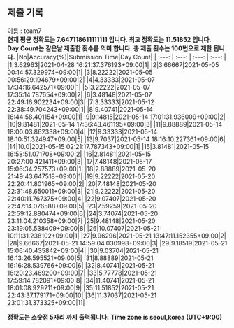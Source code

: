 


  
## 제출 기록  
이름 : team7  
**현재 평균 정확도는 7.647118611111111 입니다. 최고 정확도는 11.51852 입니다.**  
**Day Count는 같은날 제출한 횟수를 의미 합니다. 총 제출 횟수는 100번으로 제한 됩니다.**
|No|Accuracy(%)|Submission Time|Day Count|
| :---: | :---: | :---: | :---: |
|1|3.62963|2021-04-28 16:21:37.376193+09:00|1|
|2|3.66667|2021-05-05 00:14:57.329974+09:00|1|
|3|8.22222|2021-05-05 00:56:29.194679+09:00|2|
|4|4.33333|2021-05-07 17:34:16.642571+09:00|1|
|5|3.22222|2021-05-07 17:35:14.787654+09:00|2|
|6|3.48148|2021-05-07 22:49:16.902234+09:00|3|
|7|3.33333|2021-05-12 22:38:49.704243+09:00|1|
|8|9.40741|2021-05-14 16:44:58.401154+09:00|1|
|9|9.14815|2021-05-14 17:01:31.936009+09:00|2|
|10|9.81481|2021-05-14 17:36:43.461195+09:00|3|
|11|9.88889|2021-05-14 18:00:03.862338+09:00|4|
|12|9.33333|2021-05-14 18:10:51.324947+09:00|5|
|13|9.7037|2021-05-14 18:16:10.227361+09:00|6|
|14|10.0|2021-05-15 02:21:17.787343+09:00|1|
|15|3.81481|2021-05-15 16:58:51.071708+09:00|2|
|16|2.81481|2021-05-15 20:27:00.421411+09:00|3|
|17|7.48148|2021-05-17 15:06:34.257573+09:00|1|
|18|2.88889|2021-05-20 21:49:43.647518+09:00|1|
|19|9.22222|2021-05-20 22:20:41.801965+09:00|2|
|20|7.48148|2021-05-20 22:31:48.650011+09:00|3|
|21|9.22222|2021-05-20 22:40:11.767375+09:00|4|
|22|9.07407|2021-05-20 22:47:14.076588+09:00|5|
|23|7.59259|2021-05-20 22:59:12.880474+09:00|6|
|24|3.74074|2021-05-20 23:11:04.210358+09:00|7|
|25|9.48148|2021-05-20 23:19:05.538409+09:00|8|
|26|10.07407|2021-05-21 10:11:31.238102+09:00|1|
|27|9.96296|2021-05-21 13:47:11.152355+09:00|2|
|28|9.66667|2021-05-21 14:59:04.030998+09:00|3|
|29|9.18519|2021-05-21 15:06:40.435842+09:00|4|
|30|9.03704|2021-05-21 16:13:26.595521+09:00|5|
|31|8.88889|2021-05-21 16:16:28.539766+09:00|6|
|32|8.40741|2021-05-21 16:20:23.469200+09:00|7|
|33|5.77778|2021-05-21 17:59:14.782091+09:00|8|
|34|11.40741|2021-05-21 18:01:08.929211+09:00|9|
|35|11.51852|2021-05-21 22:43:37.179171+09:00|10|
|36|11.37037|2021-05-21 23:01:31.373325+09:00|11|


**정확도는 소숫점 5자리 까지 출력됩니다.**
**Time zone is seoul,korea (UTC+9:00)**
